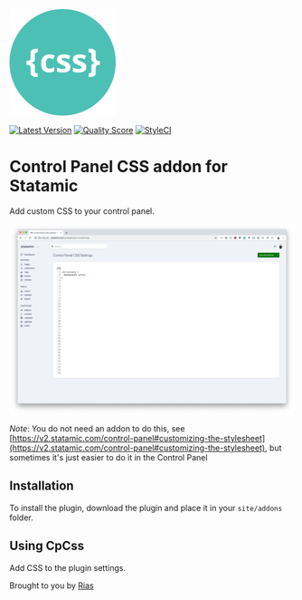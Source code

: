 ![Icon](icon.svg)

[![Latest Version](https://img.shields.io/github/release/riasvdv/statamic-cp-css.svg?style=flat-square)](https://github.com/riasvdv/statamic-cp-css/releases)
[![Quality Score](https://img.shields.io/scrutinizer/g/riasvdv/statamic-cp-css.svg?style=flat-square)](https://scrutinizer-ci.com/g/riasvdv/statamic-cp-css)
[![StyleCI](https://styleci.io/repos/181874114/shield)](https://styleci.io/repos/181874114)

# Control Panel CSS addon for Statamic

Add custom CSS to your control panel.

![Screenshot](./resources/assets/img/screenshot.png)

*Note*: You do not need an addon to do this, see [https://v2.statamic.com/control-panel#customizing-the-stylesheet](https://v2.statamic.com/control-panel#customizing-the-stylesheet), but sometimes it's just easier to do it in the Control Panel

## Installation

To install the plugin, download the plugin and place it in your `site/addons` folder.

## Using CpCss

Add CSS to the plugin settings.

Brought to you by [Rias](https://rias.be)
